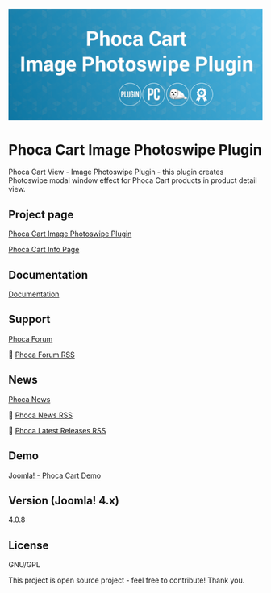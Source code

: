 



![Phoca Cart Image Photoswipe Plugin](https://github.com/PhocaCz/PhocaCartImagePhotoswipePlugin/blob/main/image_photoswipe.png?raw=true)

# Phoca Cart Image Photoswipe Plugin



Phoca Cart View - Image Photoswipe Plugin - this plugin creates Photoswipe modal window effect for Phoca Cart products in product detail view.



## Project page

[Phoca Cart Image Photoswipe Plugin](https://www.phoca.cz/phocacart-extensions/2-plugins/114-phoca-cart-image-photoswipe-plugin)

[Phoca Cart Info Page](https://www.phoca.cz/project/phocacart-joomla-ecommerce)



## Documentation

[Documentation](https://www.phoca.cz/documentation/category/115-phoca-cart)





## Support

[Phoca Forum](https://www.phoca.cz/forum)

:bell: [Phoca Forum RSS](https://www.phoca.cz/forum/app.php/feed)



## News

[Phoca News](https://www.phoca.cz/news)

:bell: [Phoca News RSS](https://www.phoca.cz/news?format=feed&type=rss)

:bell: [Phoca Latest Releases RSS](https://www.phoca.cz/download/feed/111?format=feed&type=rss)



## Demo

[Joomla! - Phoca Cart Demo](https://www.phoca.cz/phocacartdemo/)



## Version (Joomla! 4.x)

4.0.8



## License

GNU/GPL



This project is open source project - feel free to contribute! Thank you.
